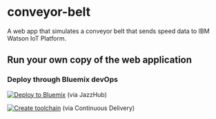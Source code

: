 # conveyor-belt

A web app that simulates a conveyor belt that sends speed data to IBM Watson IoT Platform.

## Run your own copy of the web application

### Deploy through Bluemix devOps

[![Deploy to Bluemix](https://bluemix.net/deploy/button_x2.png)](https://bluemix.net/deploy?repository=) (via JazzHub)

[![Create toolchain](https://bluemix.net/devops/graphics/create_toolchain_button.png)](https://bluemix.net/devops/setup/deploy?repository=) (via Continuous Delivery)

